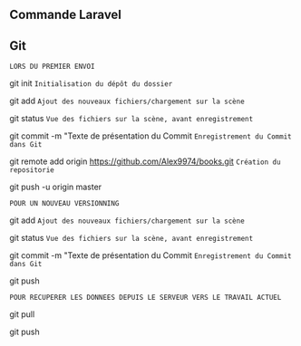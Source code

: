 ## Commande Laravel



## Git

`LORS DU PREMIER ENVOI` 

git init `Initialisation du dépôt du dossier`

git add `Ajout des nouveaux fichiers/chargement sur la scène`

git status `Vue des fichiers sur la scène, avant enregistrement`

git commit -m "Texte de présentation du Commit `Enregistrement du Commit dans Git`

git remote add origin https://github.com/Alex9974/books.git `Création du repositorie`

git push -u origin master


`POUR UN NOUVEAU VERSIONNING` 

git add `Ajout des nouveaux fichiers/chargement sur la scène`

git status `Vue des fichiers sur la scène, avant enregistrement`

git commit -m "Texte de présentation du Commit `Enregistrement du Commit dans Git`

git push


`POUR RECUPERER LES DONNEES DEPUIS LE SERVEUR VERS LE TRAVAIL ACTUEL`

git pull

git push





